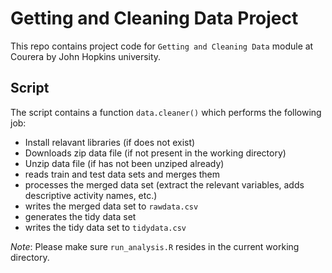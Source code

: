 # Getting and Cleaning Data Project

This repo contains project code for `Getting and Cleaning Data` module at Courera
by John Hopkins university.

## Script

The script contains a function `data.cleaner()` which performs the following job:

 * Install relavant libraries (if does not exist)
 * Downloads zip data file (if not present in the working directory)
 * Unzip data file (if has not been unziped already)
 * reads train and test data sets and merges them
 * processes the merged data set (extract the relevant variables,
   adds descriptive activity names, etc.)
 * writes the merged data set to `rawdata.csv`
 * generates the tidy data set
 * writes the tidy data set to `tidydata.csv`
 
*Note*: Please make sure `run_analysis.R` resides in the current working directory.

